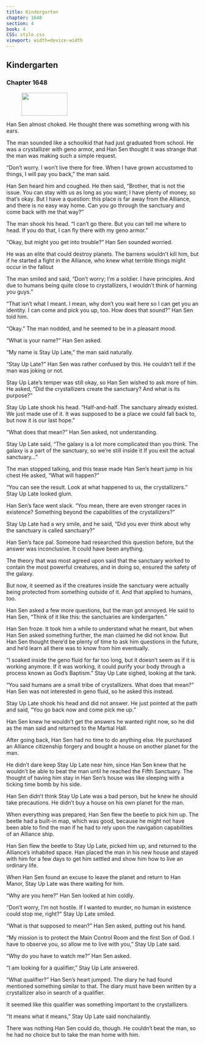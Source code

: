 ```yaml
---
title: Kindergarten
chapter: 1648
section: 4
book: 4
CSS: style.css
viewport: width=device-width
---
```


## Kindergarten

### Chapter 1648

<figure>
	<img src="../Images/gem.gif" alt="" id="gem" width="120" height="60" />
</figure>

Han Sen almost choked. He thought there was something wrong with his ears.

The man sounded like a schoolkid that had just graduated from school. He was a crystallizer with geno armor, and Han Sen thought it was strange that the man was making such a simple request.

“Don’t worry. I won’t live there for free. When I have grown accustomed to things, I will pay you back,” the man said.

Han Sen heard him and coughed. He then said, “Brother, that is not the issue. You can stay with us as long as you want; I have plenty of money, so that’s okay. But I have a question: this place is far away from the Alliance, and there is no easy way home. Can you go through the sanctuary and come back with me that way?”

The man shook his head. “I can’t go there. But you can tell me where to head. If you do that, I can fly there with my geno armor.”

“Okay, but might you get into trouble?” Han Sen sounded worried.

He was an elite that could destroy planets. The barrens wouldn’t kill him, but if he started a fight in the Alliance, who knew what terrible things might occur in the fallout

The man smiled and said, “Don’t worry; I’m a soldier. I have principles. And due to humans being quite close to crystallizers, I wouldn’t think of harming you guys.”

“That isn’t what I meant. I mean, why don’t you wait here so I can get you an identity. I can come and pick you up, too. How does that sound?” Han Sen told him.

“Okay.” The man nodded, and he seemed to be in a pleasant mood.

“What is your name?” Han Sen asked.

“My name is Stay Up Late,” the man said naturally.

“Stay Up Late?” Han Sen was rather confused by this. He couldn’t tell if the man was joking or not.

Stay Up Late’s temper was still okay, so Han Sen wished to ask more of him. He asked, “Did the crystallizers create the sanctuary? And what is its purpose?”

Stay Up Late shook his head. “Half-and-half. The sanctuary already existed. We just made use of it. It was supposed to be a place we could fall back to, but now it is our last hope.”

“What does that mean?” Han Sen asked, not understanding.

Stay Up Late said, “The galaxy is a lot more complicated than you think. The galaxy is a part of the sanctuary, so we’re still inside it If you exit the actual sanctuary…”

The man stopped talking, and this tease made Han Sen’s heart jump in his chest He asked, “What will happen?”

“You can see the result. Look at what happened to us, the crystallizers.” Stay Up Late looked glum.

Han Sen’s face went slack. “You mean, there are even stronger races in existence? Something beyond the capabilities of the crystallizers?”

Stay Up Late had a wry smile, and he said, “Did you ever think about why the sanctuary is called sanctuary?”

Han Sen’s face pal. Someone had researched this question before, but the answer was inconclusive. It could have been anything.

The theory that was most agreed upon said that the sanctuary worked to contain the most powerful creatures, and in doing so, ensured the safety of the galaxy.

But now, it seemed as if the creatures inside the sanctuary were actually being protected from something outside of it. And that applied to humans, too.

Han Sen asked a few more questions, but the man got annoyed. He said to Han Sen, “Think of it like this: the sanctuaries are kindergarten.”

Han Sen froze. It took him a while to understand what he meant, but when Han Sen asked something further, the man claimed he did not know. But Han Sen thought there’d be plenty of time to ask him questions in the future, and he’d learn all there was to know from him eventually.

“I soaked inside the geno fluid for far too long, but it doesn’t seem as if it is working anymore. If it was working, it could purify your body through a process known as God’s Baptism.” Stay Up Late sighed, looking at the tank.

“You said humans are a small tribe of crystallizers. What does that mean?” Han Sen was not interested in geno fluid, so he asked this instead.

Stay Up Late shook his head and did not answer. He just pointed at the path and said, “You go back now and come pick me up.”

Han Sen knew he wouldn’t get the answers he wanted right now, so he did as the man said and returned to the Martial Hall.

After going back, Han Sen had no time to do anything else. He purchased an Alliance citizenship forgery and bought a house on another planet for the man.

He didn’t dare keep Stay Up Late near him, since Han Sen knew that he wouldn’t be able to beat the man until he reached the Fifth Sanctuary. The thought of having him stay in Han Sen’s house was like sleeping with a ticking time bomb by his side.

Han Sen didn’t think Stay Up Late was a bad person, but he knew he should take precautions. He didn’t buy a house on his own planet for the man.

When everything was prepared, Han Sen flew the beetle to pick him up. The beetle had a built-in map, which was good, because he might not have been able to find the man if he had to rely upon the navigation capabilities of an Alliance ship.

Han Sen flew the beetle to Stay Up Late, picked him up, and returned to the Alliance’s inhabited space. Han placed the man in his new house and stayed with him for a few days to get him settled and show him how to live an ordinary life.

When Han Sen found an excuse to leave the planet and return to Han Manor, Stay Up Late was there waiting for him.

“Why are you here?” Han Sen looked at him coldly.

“Don’t worry, I’m not hostile. If I wanted to murder, no human in existence could stop me, right?” Stay Up Late smiled.

“What is that supposed to mean?” Han Sen asked, putting out his hand.

“My mission is to protect the Main Control Room and the first Son of God. I have to observe you, so allow me to live with you,” Stay Up Late said.

“Why do you have to watch me?” Han Sen asked.

“I am looking for a qualifier,” Stay Up Late answered.

“What qualifier?” Han Sen’s heart jumped. The diary he had found mentioned something similar to that. The diary must have been written by a crystallizer also in search of a qualifier.

It seemed like this qualifier was something important to the crystallizers.

“It means what it means,” Stay Up Late said nonchalantly.

There was nothing Han Sen could do, though. He couldn’t beat the man, so he had no choice but to take the man home with him.